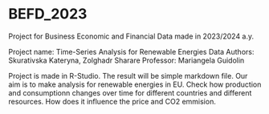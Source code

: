 # BEFD_2023
Project for Business Economic and Financial Data made in 2023/2024 a.y.

Project name: Time-Series Analysis for Renewable Energies Data
Authors: Skurativska Kateryna, Zolghadr Sharare
Professor: Mariangela Guidolin

Project is made in R-Studio. The result will be simple markdown file. Our aim is to make analysis for renewable energies in EU. 
Check how production and consumptionn changes over time for different countries and different resources. How does it influence the price and CO2 emmision. 

